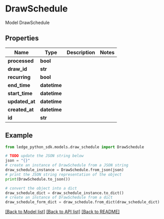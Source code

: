 # DrawSchedule

Model DrawSchedule

## Properties

Name | Type | Description | Notes
------------ | ------------- | ------------- | -------------
**processed** | **bool** |  | 
**draw_id** | **str** |  | 
**recurring** | **bool** |  | 
**end_time** | **datetime** |  | 
**start_time** | **datetime** |  | 
**updated_at** | **datetime** |  | 
**created_at** | **datetime** |  | 
**id** | **str** |  | 

## Example

```python
from ledge_python_sdk.models.draw_schedule import DrawSchedule

# TODO update the JSON string below
json = "{}"
# create an instance of DrawSchedule from a JSON string
draw_schedule_instance = DrawSchedule.from_json(json)
# print the JSON string representation of the object
print(DrawSchedule.to_json())

# convert the object into a dict
draw_schedule_dict = draw_schedule_instance.to_dict()
# create an instance of DrawSchedule from a dict
draw_schedule_form_dict = draw_schedule.from_dict(draw_schedule_dict)
```
[[Back to Model list]](../README.md#documentation-for-models) [[Back to API list]](../README.md#documentation-for-api-endpoints) [[Back to README]](../README.md)



